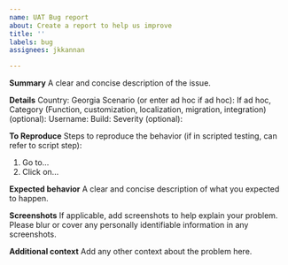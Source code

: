 ```yaml
---
name: UAT Bug report
about: Create a report to help us improve
title: ''
labels: bug
assignees: jkkannan

---
```


**Summary**
A clear and concise description of the issue.

**Details**
Country: Georgia
Scenario (or enter ad hoc if ad hoc):
If ad hoc, Category (Function, customization, localization, migration, integration) (optional): 
Username: 
Build: 
Severity (optional):

**To Reproduce**
Steps to reproduce the behavior (if in scripted testing, can refer to script step):
1. Go to… 
2. Click on… 

**Expected behavior**
A clear and concise description of what you expected to happen.

**Screenshots**
If applicable, add screenshots to help explain your problem.  Please blur or cover any personally identifiable information in any screenshots.

**Additional context**
Add any other context about the problem here.
